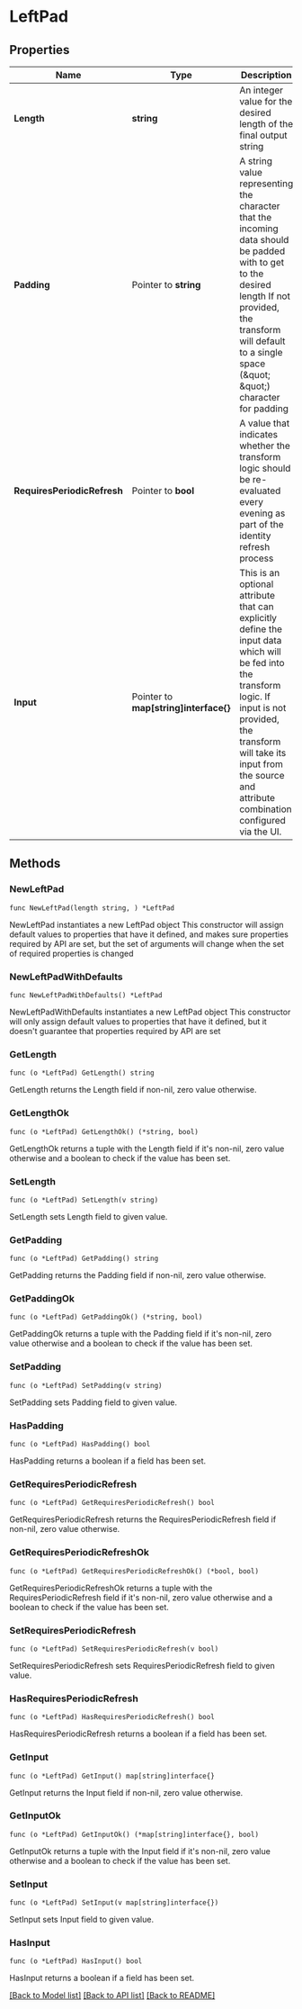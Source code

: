 # LeftPad

## Properties

Name | Type | Description | Notes
------------ | ------------- | ------------- | -------------
**Length** | **string** | An integer value for the desired length of the final output string | 
**Padding** | Pointer to **string** | A string value representing the character that the incoming data should be padded with to get to the desired length   If not provided, the transform will default to a single space (\&quot; \&quot;) character for padding  | [optional] 
**RequiresPeriodicRefresh** | Pointer to **bool** | A value that indicates whether the transform logic should be re-evaluated every evening as part of the identity refresh process | [optional] [default to false]
**Input** | Pointer to **map[string]interface{}** | This is an optional attribute that can explicitly define the input data which will be fed into the transform logic. If input is not provided, the transform will take its input from the source and attribute combination configured via the UI. | [optional] 

## Methods

### NewLeftPad

`func NewLeftPad(length string, ) *LeftPad`

NewLeftPad instantiates a new LeftPad object
This constructor will assign default values to properties that have it defined,
and makes sure properties required by API are set, but the set of arguments
will change when the set of required properties is changed

### NewLeftPadWithDefaults

`func NewLeftPadWithDefaults() *LeftPad`

NewLeftPadWithDefaults instantiates a new LeftPad object
This constructor will only assign default values to properties that have it defined,
but it doesn't guarantee that properties required by API are set

### GetLength

`func (o *LeftPad) GetLength() string`

GetLength returns the Length field if non-nil, zero value otherwise.

### GetLengthOk

`func (o *LeftPad) GetLengthOk() (*string, bool)`

GetLengthOk returns a tuple with the Length field if it's non-nil, zero value otherwise
and a boolean to check if the value has been set.

### SetLength

`func (o *LeftPad) SetLength(v string)`

SetLength sets Length field to given value.


### GetPadding

`func (o *LeftPad) GetPadding() string`

GetPadding returns the Padding field if non-nil, zero value otherwise.

### GetPaddingOk

`func (o *LeftPad) GetPaddingOk() (*string, bool)`

GetPaddingOk returns a tuple with the Padding field if it's non-nil, zero value otherwise
and a boolean to check if the value has been set.

### SetPadding

`func (o *LeftPad) SetPadding(v string)`

SetPadding sets Padding field to given value.

### HasPadding

`func (o *LeftPad) HasPadding() bool`

HasPadding returns a boolean if a field has been set.

### GetRequiresPeriodicRefresh

`func (o *LeftPad) GetRequiresPeriodicRefresh() bool`

GetRequiresPeriodicRefresh returns the RequiresPeriodicRefresh field if non-nil, zero value otherwise.

### GetRequiresPeriodicRefreshOk

`func (o *LeftPad) GetRequiresPeriodicRefreshOk() (*bool, bool)`

GetRequiresPeriodicRefreshOk returns a tuple with the RequiresPeriodicRefresh field if it's non-nil, zero value otherwise
and a boolean to check if the value has been set.

### SetRequiresPeriodicRefresh

`func (o *LeftPad) SetRequiresPeriodicRefresh(v bool)`

SetRequiresPeriodicRefresh sets RequiresPeriodicRefresh field to given value.

### HasRequiresPeriodicRefresh

`func (o *LeftPad) HasRequiresPeriodicRefresh() bool`

HasRequiresPeriodicRefresh returns a boolean if a field has been set.

### GetInput

`func (o *LeftPad) GetInput() map[string]interface{}`

GetInput returns the Input field if non-nil, zero value otherwise.

### GetInputOk

`func (o *LeftPad) GetInputOk() (*map[string]interface{}, bool)`

GetInputOk returns a tuple with the Input field if it's non-nil, zero value otherwise
and a boolean to check if the value has been set.

### SetInput

`func (o *LeftPad) SetInput(v map[string]interface{})`

SetInput sets Input field to given value.

### HasInput

`func (o *LeftPad) HasInput() bool`

HasInput returns a boolean if a field has been set.


[[Back to Model list]](../README.md#documentation-for-models) [[Back to API list]](../README.md#documentation-for-api-endpoints) [[Back to README]](../README.md)


